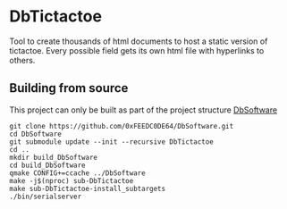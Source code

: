 # DbTictactoe
Tool to create thousands of html documents to host a static version of tictactoe. Every possible field gets its own html file with hyperlinks to others.

## Building from source
This project can only be built as part of the project structure [DbSoftware](https://github.com/0xFEEDC0DE64/DbSoftware)

```Shell
git clone https://github.com/0xFEEDC0DE64/DbSoftware.git
cd DbSoftware
git submodule update --init --recursive DbTictactoe
cd ..
mkdir build_DbSoftware
cd build_DbSoftware
qmake CONFIG+=ccache ../DbSoftware
make -j$(nproc) sub-DbTictactoe
make sub-DbTictactoe-install_subtargets
./bin/serialserver
```
